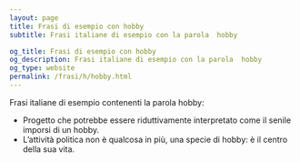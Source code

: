```yaml
---
layout: page
title: Frasi di esempio con hobby 
subtitle: Frasi italiane di esempio con la parola  hobby

og_title: Frasi di esempio con hobby 
og_description: Frasi italiane di esempio con la parola  hobby
og_type: website
permalink: /frasi/h/hobby.html
---
```


Frasi italiane di esempio contenenti la parola hobby:


- Progetto che potrebbe essere riduttivamente interpretato come il senile imporsi di un hobby.
- L’attività politica non è qualcosa in più, una specie di hobby: è il centro della sua vita.
